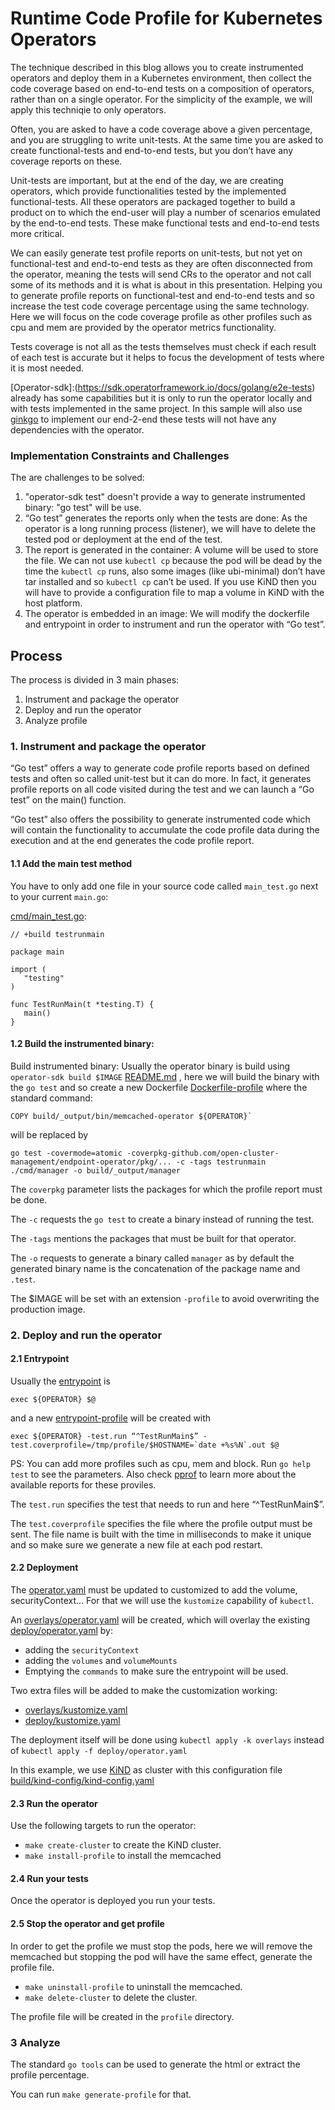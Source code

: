 # Runtime Code Profile for Kubernetes Operators 

The technique described in this blog allows you to create instrumented operators and deploy them in a Kubernetes environment, then collect the code coverage based on end-to-end tests on a composition of operators, rather than on a single operator. For the simplicity of the example, we will apply this techniqie to only operators.

Often, you are asked to have a code coverage above a given percentage, and you are struggling to write unit-tests. At the same time you are asked to create functional-tests and end-to-end tests, but you don’t have any coverage reports on these.

Unit-tests are important, but at the end of the day, we are creating operators, which provide functionalities tested by the implemented functional-tests. All these operators are packaged together to build a product on to which the end-user will play a number of scenarios emulated by the end-to-end tests. These make functional tests and end-to-end tests more critical.

We can easily generate test profile reports on unit-tests, but not yet on functional-test and end-to-end tests as they are often disconnected from the operator, meaning the tests will send CRs to the operator and not call some of its methods and it is what is about in this presentation. Helping you to generate profile reports on functional-test and end-to-end tests and so increase the test code coverage percentage using the same technology. Here we will focus on the code coverage profile as other profiles such as cpu and mem are provided by the operator metrics functionality.

Tests coverage is not all as the tests themselves must check if each result of each test is accurate but it helps to focus the development of tests where it is most needed.

[Operator-sdk]:(https://sdk.operatorframework.io/docs/golang/e2e-tests) already has some capabilities but it is only to run the operator locally and with tests implemented in the same project. In this sample will also use [ginkgo](https://onsi.github.io/ginkgo/) to implement our end-2-end these tests will not have any dependencies with the operator.

### Implementation Constraints and Challenges

The are challenges to be solved:

1. "operator-sdk test" doesn't provide a way to generate instrumented binary: "go test" will be use.
2. “Go test” generates the reports only when the tests are done:  As the operator is a long running process (listener), we will have to delete the tested pod or deployment at the end of the test.
3. The report is generated in the container: A volume will be used to store the file.
We can not use `kubectl cp` because the pod will be dead by the time the `kubectl cp` runs, also some images (like ubi-minimal) don’t have tar installed and so `kubectl cp` can’t be used. If you use KiND then you will have to provide a configuration file to map a volume in KiND with the host platform.
4. The operator is embedded in an image: We will modify the dockerfile and entrypoint in order to instrument and run the operator with “Go test”.

## Process

The process is divided in 3 main phases:

1. Instrument and package the operator
2. Deploy and run the operator
3. Analyze profile

### 1. Instrument and package the operator

“Go test” offers a way to generate code profile reports based on defined tests and often so called unit-test but it can do more. In fact, it generates profile reports on all code visited during the test and we can launch a “Go test” on the main() function.

“Go test” also offers the possibility to generate instrumented code which will contain the functionality to accumulate the code profile data during the execution and at the end generates the code profile report.

#### 1.1 Add the main test method

You have to only add one file in your source code called `main_test.go` next to your current `main.go`:

[cmd/main_test.go](cmd/manager/main_test.go):
```
// +build testrunmain
 
package main
 
import (
   "testing"
)
 
func TestRunMain(t *testing.T) {
   main()
}
```

#### 1.2 Build the instrumented binary:

Build instrumented binary: Usually the operator binary is build using `operator-sdk build $IMAGE` [README.md](README.md#buildoperator) , here we will build the binary with the `go test` and so create a new Dockerfile [Dockerfile-profile](build/Dockerfile-profile) where the standard command:
```
COPY build/_output/bin/memcached-operator ${OPERATOR}`
```
will be replaced by
```
go test -covermode=atomic -coverpkg-github.com/open-cluster-management/endpoint-operator/pkg/... -c -tags testrunmain ./cmd/manager -o build/_output/manager
```
 
The `coverpkg` parameter lists the packages for which the profile report must be done.

The `-c` requests the `go test` to create a binary instead of running the test.

The `-tags` mentions the packages that must be built for that operator.

The `-o` requests to generate a binary called `manager` as by default the generated binary name is the concatenation of the package name and `.test`.

The $IMAGE will be set with an extension `-profile` to avoid overwriting the production image.

### 2. Deploy and run the operator

#### 2.1 Entrypoint

Usually the [entrypoint](build/bin/entrypoint) is
``` 
exec ${OPERATOR} $@
```
 and a new [entrypoint-profile](build/bin/entrypoint-profile) will be created with

```
exec ${OPERATOR} -test.run “^TestRunMain$” -test.coverprofile=/tmp/profile/$HOSTNAME=`date +%s%N`.out $@
```

PS: You can add more profiles such as cpu, mem and block. Run `go help test` to see the parameters. Also check [pprof](https://github.com/google/pprof) to learn more about the available reports for these proviles.

The `test.run` specifies the test that needs to run and here “^TestRunMain$”.

The `test.coverprofile` specifies the file where the profile output must be sent. The file name is built with the time in milliseconds to make it unique and so make sure we generate a new file at each pod restart.

#### 2.2 Deployment

The [operator.yaml](deploy/operator.yaml) must be updated to customized to add the volume, securityContext... For that we will use the `kustomize` capability of `kubectl`.

An [overlays/operator.yaml](overlays/operator.yaml) will be created, which will overlay the existing [deploy/operator.yaml](deploy/operator.yaml) by:
- adding the `securityContext`
- adding the `volumes` and `volumeMounts`
- Emptying the `commands` to make sure the entrypoint will be used.

Two extra files will be added to make the customization working:
- [overlays/kustomize.yaml](overlays/kustomization.yaml)
- [deploy/kustomize.yaml](deploy/kustomization.yaml)
  
The deployment itself will be done using `kubectl apply -k overlays` instead of `kubectl apply -f deploy/operator.yaml`

In this example, we use [KiND](https://kind.sigs.k8s.io/docs/user/quick-start/) as cluster with this configuration file [build/kind-config/kind-config.yaml](build/kind-config/kind-config.yaml)

#### 2.3 Run the operator

Use the following targets to run the operator:

- `make create-cluster` to create the KiND cluster.
- `make install-profile` to install the memcached


#### 2.4 Run your tests

Once the operator is deployed you run your tests.

#### 2.5 Stop the operator and get profile

In order to get the profile we must stop the pods, here we will remove the memcached but stopping the pod will have the same effect, generate the profile file.

- `make uninstall-profile` to uninstall the memcached.
- `make delete-cluster` to delete the cluster.

The profile file will be created in the `profile` directory.

### 3 Analyze

The standard `go tools` can be used to generate the html or extract the profile percentage.

You can run `make generate-profile` for that.
